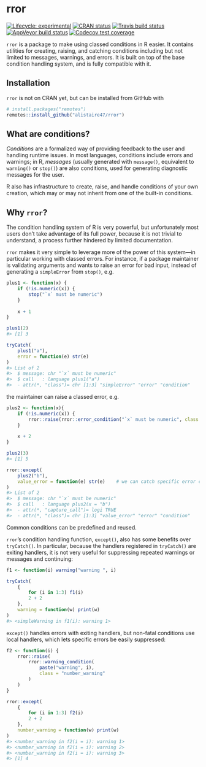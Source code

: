 
<!-- README.md is generated from README.Rmd. Please edit that file -->

# rror

<!-- badges: start -->

[![Lifecycle:
experimental](https://img.shields.io/badge/lifecycle-experimental-orange.svg)](https://www.tidyverse.org/lifecycle/#experimental)
[![CRAN
status](https://www.r-pkg.org/badges/version/rror)](https://CRAN.R-project.org/package=rror)
[![Travis build
status](https://travis-ci.org/alistaire47/rror.svg?branch=master)](https://travis-ci.org/alistaire47/rror)
[![AppVeyor build
status](https://ci.appveyor.com/api/projects/status/github/alistaire47/rror?branch=master&svg=true)](https://ci.appveyor.com/project/alistaire47/rror)
[![Codecov test
coverage](https://codecov.io/gh/alistaire47/rror/branch/master/graph/badge.svg)](https://codecov.io/gh/alistaire47/rror?branch=master)
<!-- badges: end -->

`rror` is a package to make using classed conditions in R easier. It
contains utilities for creating, raising, and catching conditions
including but not limited to messages, warnings, and errors. It is built
on top of the base condition handling system, and is fully compatible
with it.

## Installation

`rror` is not on CRAN yet, but can be installed from GitHub with

``` r
# install.packages("remotes")
remotes::install_github("alistaire47/rror")
```

## What are conditions?

*Conditions* are a formalized way of providing feedback to the user and
handling runtime issues. In most languages, conditions include errors
and warnings; in R, *messages* (usually generated with `message()`,
equivalent to `warning()` or `stop()`) are also conditions, used for
generating diagnostic messages for the user.

R also has infrastructure to create, raise, and handle conditions of
your own creation, which may or may not inherit from one of the built-in
conditions.

## Why `rror`?

The condition handling system of R is very powerful, but unfortunately
most users don’t take advantage of its full power, because it is not
trivial to understand, a process further hindered by limited
documentation.

`rror` makes it very simple to leverage more of the power of this
system—in particular working with classed errors. For instance, if a
package maintainer is validating arguments and wants to raise an error
for bad input, instead of generating a `simpleError` from `stop()`, e.g.

``` r
plus1 <- function(x) {
    if (!is.numeric(x)) {
        stop("`x` must be numeric")
    }
    
    x + 1
}

plus1(2)
#> [1] 3

tryCatch(
    plus1("a"),
    error = function(e) str(e)
)
#> List of 2
#>  $ message: chr "`x` must be numeric"
#>  $ call   : language plus1("a")
#>  - attr(*, "class")= chr [1:3] "simpleError" "error" "condition"
```

the maintainer can raise a classed error, e.g.

``` r
plus2 <- function(x){
    if (!is.numeric(x)) {
        rror::raise(rror::error_condition("`x` must be numeric", class = "value_error"))
    }
    
    x + 2
}

plus2(3)
#> [1] 5

rror::except(
    plus2("b"),
    value_error = function(e) str(e)    # we can catch specific error classes!
)
#> List of 2
#>  $ message: chr "`x` must be numeric"
#>  $ call   : language plus2(x = "b")
#>  - attr(*, "capture_call")= logi TRUE
#>  - attr(*, "class")= chr [1:3] "value_error" "error" "condition"
```

Common conditions can be predefined and reused.

`rror`’s condition handling function, `except()`, also has some benefits
over `tryCatch()`. In particular, because the handlers registered in
`tryCatch()` are exiting handlers, it is not very useful for suppressing
repeated warnings or messages and continuing:

``` r
f1 <- function(i) warning("warning ", i)

tryCatch(
    {
        for (i in 1:3) f1(i)
        2 + 2
    },
    warning = function(w) print(w) 
)
#> <simpleWarning in f1(i): warning 1>
```

`except()` handles errors with exiting handlers, but non-fatal
conditions use local handlers, which lets specific errors be easily
suppressed:

``` r
f2 <- function(i) {
    rror::raise(
        rror::warning_condition(
            paste("warning", i), 
            class = "number_warning"
        )
    )
}

rror::except(
    {
        for (i in 1:3) f2(i)
        2 + 2
    },
    number_warning = function(w) print(w) 
)
#> <number_warning in f2(i = i): warning 1>
#> <number_warning in f2(i = i): warning 2>
#> <number_warning in f2(i = i): warning 3>
#> [1] 4
```
